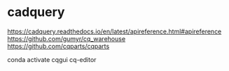 # cadquery

https://cadquery.readthedocs.io/en/latest/apireference.html#apireference
https://github.com/gumyr/cq_warehouse
https://github.com/cqparts/cqparts

conda activate cqgui
cq-editor